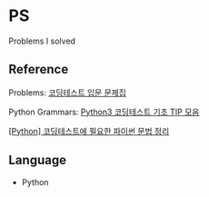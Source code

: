 # PS
Problems I solved

## Reference 
Problems: 
[코딩테스트 입문 문제집](https://www.acmicpc.net/workbook/view/10632)

Python Grammars: 
[Python3 코딩테스트 기초 TIP 모음](https://sjkoding.tistory.com/18)

[[Python] 코딩테스트에 필요한 파이썬 문법 정리](https://seongbindb.tistory.com/54)

## Language
- Python 
